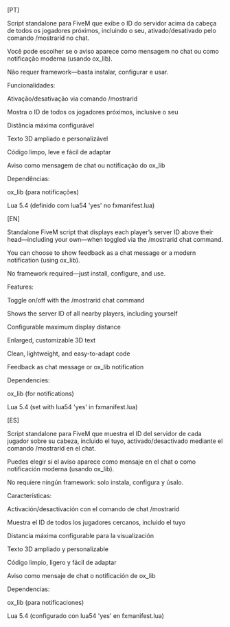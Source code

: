 [PT]

Script standalone para FiveM que exibe o ID do servidor acima da cabeça de todos os jogadores próximos, incluindo o seu, ativado/desativado pelo comando /mostrarid no chat.

Você pode escolher se o aviso aparece como mensagem no chat ou como notificação moderna (usando ox_lib).

Não requer framework—basta instalar, configurar e usar.

Funcionalidades:

Ativação/desativação via comando /mostrarid

Mostra o ID de todos os jogadores próximos, inclusive o seu

Distância máxima configurável

Texto 3D ampliado e personalizável

Código limpo, leve e fácil de adaptar

Aviso como mensagem de chat ou notificação do ox_lib

Dependências:

ox_lib (para notificações)

Lua 5.4 (definido com lua54 'yes' no fxmanifest.lua)

[EN]

Standalone FiveM script that displays each player’s server ID above their head—including your own—when toggled via the /mostrarid chat command. 

You can choose to show feedback as a chat message or a modern notification (using ox_lib).

No framework required—just install, configure, and use.

Features:

Toggle on/off with the /mostrarid chat command

Shows the server ID of all nearby players, including yourself

Configurable maximum display distance

Enlarged, customizable 3D text

Clean, lightweight, and easy-to-adapt code

Feedback as chat message or ox_lib notification

Dependencies:

ox_lib (for notifications)

Lua 5.4 (set with lua54 'yes' in fxmanifest.lua)

[ES]

Script standalone para FiveM que muestra el ID del servidor de cada jugador sobre su cabeza, incluido el tuyo, activado/desactivado mediante el comando /mostrarid en el chat. 

Puedes elegir si el aviso aparece como mensaje en el chat o como notificación moderna (usando ox_lib).

No requiere ningún framework: solo instala, configura y úsalo.

Características:

Activación/desactivación con el comando de chat /mostrarid

Muestra el ID de todos los jugadores cercanos, incluido el tuyo

Distancia máxima configurable para la visualización

Texto 3D ampliado y personalizable

Código limpio, ligero y fácil de adaptar

Aviso como mensaje de chat o notificación de ox_lib

Dependencias:

ox_lib (para notificaciones)

Lua 5.4 (configurado con lua54 'yes' en fxmanifest.lua)
